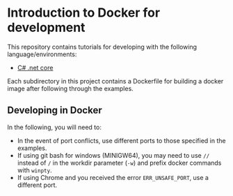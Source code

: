 # Introduction to Docker for development
This repository contains tutorials for developing with the following language/environments:
- [C# .net core](dotnetcore)

Each subdirectory in this project contains a Dockerfile for building a docker image after following through the examples.

## Developing in Docker
In the following, you will need to:
- In the event of port conflicts, use different ports to those specified in the examples.
- If using git bash for windows (MINIGW64), you may need to use ```//``` instead of ```/``` in the workdir parameter (```-w```) and prefix docker commands with ```winpty```.
- If using Chrome and you received the error ```ERR_UNSAFE_PORT```, use a different port.
